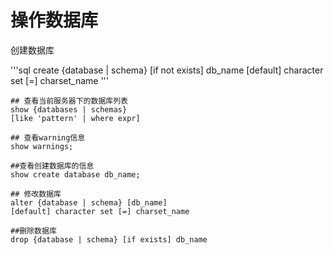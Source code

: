 # 操作数据库
创建数据库
	
'''sql
create {database | schema} [if not exists] db_name
[default] character set [=] charset_name
'''
	
	## 查看当前服务器下的数据库列表
	show {databases | schemas}
	[like 'pattern' | where expr]
	
	## 查看warning信息
	show warnings;
	
	##查看创建数据库的信息
	show create database db_name;
	
	## 修改数据库
	alter {database | schema} [db_name]
	[default] character set [=] charset_name
	
	##删除数据库
	drop {database | schema} [if exists] db_name
